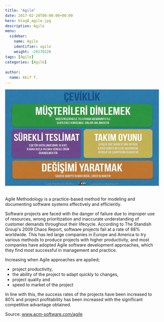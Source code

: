 ```yaml
---
title: "Agile"
date: 2017-02-20T00:00:00+00:00
hero: blog8_agile.jpg
description: Agile
menu:
  sidebar:
    name: Agile
    identifier: agile
    weight: -20170220
tags: [Agile]
categories: [Agile]

author:
  name: Akif T.
---
```


![agile](blog8_agile.jpg "Agile")<br>
<br>

Agile Methodology is a practice-based method for modeling and documenting software systems effectively and efficiently.

Software projects are faced with the danger of failure due to improper use of resources, wrong prioritization and inaccurate understanding of customer demands throughout their lifecycle. According to The Standish Group's 2009 Chaos Report, software projects fail at a rate of 68% worldwide. This has led large companies in Europe and America to try various methods to produce projects with higher productivity, and most companies have adopted Agile software development approaches, which they find most successful in management and practice.

Increasing when Agile approaches are applied;

- project productivity,
- the ability of the project to adapt quickly to changes,
- project quality and
- speed to market of the project

In line with this, the success rates of the projects have been increased to 80% and project profitability has been increased with the significant competitive advantage obtained.

Source: www.acm-software.com/agile